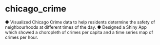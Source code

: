# chicago_crime


● Visualized Chicago Crime data to help residents determine the safety of neighbourhoods at different times of the day.
● Designed a Shiny App which showed a choropleth of crimes per capita and a time series map of crimes per hour.
